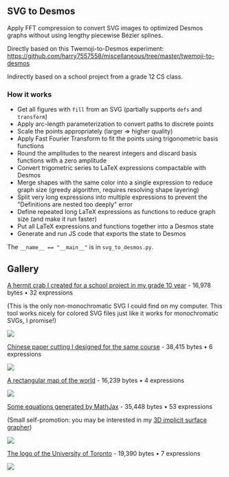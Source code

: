 ## SVG to Desmos

Apply FFT compression to convert SVG images to optimized Desmos graphs without using lengthy piecewise Bézier splines.

Directly based on this Twemoji-to-Desmos experiment: https://github.com/harry7557558/miscellaneous/tree/master/twemoji-to-desmos

Indirectly based on a school project from a grade 12 CS class.

### How it works

 - Get all figures with `fill` from an SVG (partially supports `defs` and `transform`)
 - Apply arc-length parameterization to convert paths to discrete points
 - Scale the points appropriately (larger => higher quality)
 - Apply Fast Fourier Transform to fit the points using trigonometric basis functions
 - Round the amplitudes to the nearest integers and discard basis functions with a zero amplitude
 - Convert trigometric series to LaTeX expressions compactable with Desmos
 - Merge shapes with the same color into a single expression to reduce graph size (greedy algorithm, requires resolving shape layering)
 - Split very long expressions into multiple expressions to prevent the "Definitions are nested too deeply" error
 - Define repeated long LaTeX expressions as functions to reduce graph size (and make it run faster)
 - Put all LaTeX expressions and functions together into a Desmos state
 - Generate and run JS code that exports the state to Desmos

The `__name__ == "__main__"` is in `svg_to_desmos.py`.

## Gallery

[A hermit crab I created for a school project in my grade 10 year](https://www.desmos.com/calculator/cjs9zhmfdq) - 16,978 bytes • 32 expressions

(This is the only non-monochromatic SVG I could find on my computer. This tool works nicely for colored SVG files just like it works for monochromatic SVGs, I promise!)

![](https://saved-work.desmos.com/calc_thumbs/production/cjs9zhmfdq.png)

[Chinese paper cutting I designed for the same course](https://www.desmos.com/calculator/bs8cmw0isd) - 38,415 bytes • 6 expressions

![](https://saved-work.desmos.com/calc_thumbs/production/bs8cmw0isd.png)

[A rectangular map of the world](https://www.desmos.com/calculator/iazrikz3td) - 16,239 bytes • 4 expressions

![](https://saved-work.desmos.com/calc_thumbs/production/iazrikz3td.png)

[Some equations generated by MathJax](https://www.desmos.com/calculator/8rbxk2vow5) - 35,448 bytes • 53 expressions

(Small self-promotion: you may be interested in my [3D implicit surface grapher](https://harry7557558.github.io/tools/raymarching-implicit/index.html))

![](https://saved-work.desmos.com/calc_thumbs/production/8rbxk2vow5.png)

[The logo of the University of Toronto](https://www.desmos.com/calculator/nmov8bzbll) - 19,390 bytes • 7 expressions

![](https://saved-work.desmos.com/calc_thumbs/production/nmov8bzbll.png)
